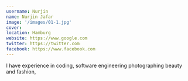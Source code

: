 ```yaml
---
username: Nurjin
name: Nurjin Jafar
image: '/images/01-1.jpg'
cover:
location: Hamburg
website: https://www.google.com
twitter: https://twitter.com
facebook: https://www.facebook.com
---
```

I have experience in coding, software engineering photographing beauty and fashion, 